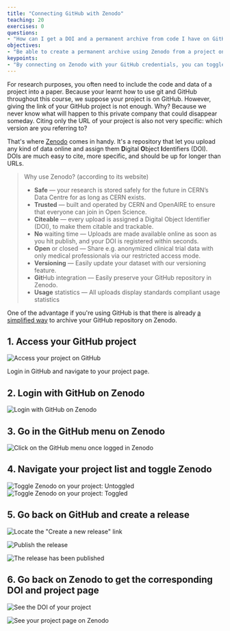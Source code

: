 ```yaml
---
title: "Connecting GitHub with Zenodo"
teaching: 20
exercises: 0
questions:
- "How can I get a DOI and a permanent archive from code I have on GitHub?"
objectives:
- "Be able to create a permanent archive using Zenodo from a project on GitHub."
keypoints:
- "By connecting on Zenodo with your GitHub credentials, you can toggle automatic archival based on GitHub releases."
---
```


For research purposes, you often need to include the code and data of a project
into a paper. Because your learnt how to use git and GitHub throughout
this course, we suppose your project is on GitHub. However, giving the link
of your GitHub project is not enough. Why? Because we never know what will
happen to this private company that could disappear someday.
Citing only the URL of your project is also not very specific: which version
are you referring to?

That's where [Zenodo](https://zenodo.org) comes in handy. It's a repository
that let you upload any kind of data online and assign them
**D**igital **O**bject **I**dentifiers (DOI). DOIs are much easy to cite,
more specific, and should be up for longer than URLs.

> Why use Zenodo? (according to its website)
>
> *  **Safe** — your research is stored safely for the future in CERN’s Data Centre for as long as CERN exists.
> *  **Trusted** — built and operated by CERN and OpenAIRE to ensure that everyone can join in Open Science.
> *  **Citeable** — every upload is assigned a Digital Object Identifier (DOI), to make them citable and trackable.
> *  **No** waiting time — Uploads are made available online as soon as you hit publish, and your DOI is registered within seconds.
> *  **Open** or closed — Share e.g. anonymized clinical trial data with only medical professionals via our restricted access mode.
> *  **Versioning** — Easily update your dataset with our versioning feature.
> *  **Git**Hub integration — Easily preserve your GitHub repository in Zenodo.
> *  **Usage** statistics — All uploads display standards compliant usage statistics

One of the advantage if you're using GitHub is that there is already
[a simplified way](https://docs.github.com/en/repositories/archiving-a-github-repository/referencing-and-citing-content)
to archive your GitHub repository on Zenodo.


## 1. Access your GitHub project

![Access your project on GitHub](../fig/zenodo_project.png)

Login in GitHub and navigate to your project page.


## 2. Login with GitHub on Zenodo

![Login with GitHub on Zenodo](../fig/zenodo_login_github.png)

## 3. Go in the GitHub menu on Zenodo

![Click on the GitHub menu once logged in Zenodo](../fig/zenodo_github_menu.png)

## 4. Navigate your project list and toggle Zenodo

![Toggle Zenodo on your project: Untoggled](../fig/zenodo_github_toggle.png)
![Toggle Zenodo on your project: Toggled](../fig/zenodo_github_toggled.png)

## 5. Go back on GitHub and create a release

![Locate the "Create a new release" link](../fig/zenodo_release.png)

![Publish the release](../fig/zenodo_release_publish.png)

![The release has been published](../fig/zenodo_release_updated.png)

## 6. Go back on Zenodo to get the corresponding DOI and project page

![See the DOI of your project](../fig/zenodo_release_doi.png)

![See your project page on Zenodo](../fig/zenodo_published.png)
